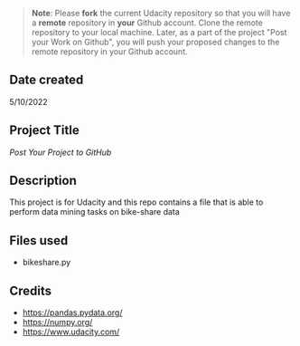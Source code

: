 >**Note**: Please **fork** the current Udacity repository so that you will have a **remote** repository in **your** Github account. Clone the remote repository to your local machine. Later, as a part of the project "Post your Work on Github", you will push your proposed changes to the remote repository in your Github account.

## Date created
5/10/2022

## Project Title
*Post Your Project to GitHub*

## Description
This project is for Udacity and this repo contains a file that is able to perform data mining tasks on bike-share data

## Files used
- bikeshare.py
## Credits
- https://pandas.pydata.org/
- https://numpy.org/
- https://www.udacity.com/
